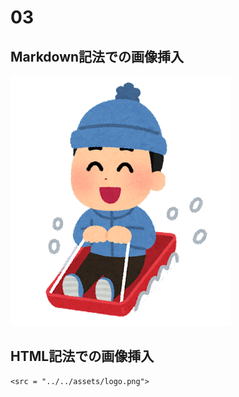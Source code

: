 # 03

## Markdown記法での画像挿入

![](images/img.png)


## HTML記法での画像挿入



```@raw html
<src = "../../assets/logo.png">
```
